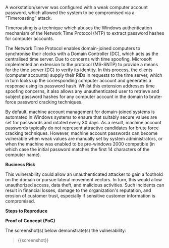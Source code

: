 A workstation/server was configured with a weak computer account password, which allowed the system to be compromised via a “Timeroasting” attack.

Timeroasting is a technique which abuses the Windows authentication mechanism of the Network Time Protocol (NTP) to extract password hashes for computer accounts.

The Network Time Protocol enables domain-joined computers to synchronise their clocks with a Domain Controller (DC), which acts as the centralised time server. Due to concerns with time spoofing, Microsoft implemented an extension to the protocol (MS-SNTP) to provide a means for the time server (DC) to verify its identity. In this process, the clients (computer accounts) supply their RIDs in requests to the time server, which in turn looks up the corresponding computer account and generates a response using its password hash. Whilst this extension addresses time spoofing concerns, it also allows any unauthenticated user to retrieve and subject password hashes for any computer account in the domain to brute-force password cracking techniques. 

By default, machine account management for domain-joined systems is automated in Windows systems to ensure that suitably secure values are set for passwords and rotated every 30 days. As a result, machine account passwords typically do not represent attractive candidates for brute force cracking techniques. However, machine account passwords can become vulnerable when weak values are manually set by system administrators, or when the machine was enabled to be pre-windows 2000 compatible (in which case the initial password matches the first 14 characters of the computer name).

**Business Risk**

This vulnerability could allow an unauthenticated attacker to gain a foothold on the domain or pursue lateral movement vectors. In turn, this would allow unauthorized access, data theft, and malicious activities. Such incidents can result in financial losses, damage to the organization's reputation, and erosion of customer trust, especially if sensitive customer information is compromised.

**Steps to Reproduce**

<Provide numbered steps to reproduce this issue in the context of the in-scope domain>

**Proof of Concept (PoC)**

The screenshot(s) below demonstrate(s) the vulnerability:
>
> {{screenshot}}

